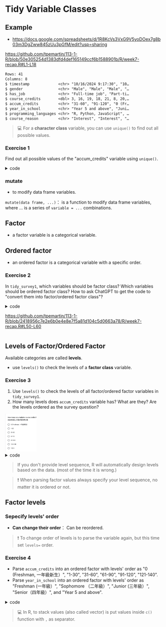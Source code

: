 # Tidy Variable Classes

## Example 

 - <https://docs.google.com/spreadsheets/d/1R8KcVs3VxG9V5yoDOex7g8b03m3DgZww845zUu3pGfM/edit?usp=sharing>

<https://github.com/tpemartin/113-1-R/blob/50e305254d1383dfd4def165149ccf6b1588901b/R/week7-recap.R#L1-L18>

```
Rows: 41
Columns: 8
$ timestamp             <chr> "10/16/2024 9:17:30", "10…
$ gender                <chr> "Male", "Male", "Male", "…
$ has_job               <chr> "Full-time job", "Part-ti…
$ course_credits        <dbl> 3, 16, 19, 18, 21, 8, 20,…
$ accum_credits         <chr> "31-60", "91-120", "0 (Fr…
$ year_in_school        <chr> "Year 5 and above", "Juni…
$ programming_languages <chr> "R, Python, JavaScript", …
$ course_reason         <chr> "Interest", "Interest", "…
```

> :computer: For a **character class** variable, you can use `unique()` to find out all possible values.

### Exercise 1

Find out all possible values of the "accum_credits" variable using `unique()`.

<details>
<summary>code</summary> 

<https://github.com/tpemartin/113-1-R/blob/2418956c7e2e6b0e4e8e7f5a81d104c5d0663a78/R/week7-recap.R#L47-L48>  

</details>

### mutate

  - to modify data frame variables. 

`mutate(data frame, ...)`： is a function to modify data frame variables, where ... is a series of `variable = ...` combinations.

## Factor  

  - a factor variable is a categorical variable.
  
## Ordered factor  

  - an ordered factor is a categorical variable with a specific order.  


### Exercise 2

In `tidy_survey1`, which variables should be factor class? Which variables should be ordered factor class? How to ask ChatGPT to get the code to "convert them into factor/ordered factor class"?

<details>

<summary>code</summar>

<https://github.com/tpemartin/113-1-R/blob/2418956c7e2e6b0e4e8e7f5a81d104c5d0663a78/R/week7-recap.R#L50-L60>

</details>

## Levels of Factor/Ordered Factor

Available categories are called **levels**.  

  - use `levels()` to check the levels of a **factor class** variable.
  
### Exercise 3  

  1. Use `levels()` to check the levels of all factor/ordered factor variables in `tidy_survey1`.    
  2. How many levels does `accum_credits` variable has? What are they? Are the levels ordered as the survey question?

<img src="../img/2024-10-23-09-41-52.png" width="20%"/>

<details>
<summary>code</summary>

<https://github.com/tpemartin/113-1-R/blob/2418956c7e2e6b0e4e8e7f5a81d104c5d0663a78/R/week7-recap.R#L62-L67>

</details>

> If you don't provide level sequence, R will automatically design levels based on the data. (most of the time it is wrong.)

> :exclamation: When parsing factor values always specify your level sequence, no matter it is ordered or not.

## Factor levels

### Sepecify levels' order

  - **Can change their order**： Can be reordered.  
  
  >  :exclamation: To change order of levels is to parse the variable again, but this time set `levels=` order. 

### Exercise 4

  - Parse `accum_credits` into an ordered factor with levels' order as "0 (Freshman, 一年級新生）", "1-30", "31-60", "61-90", "91-120", "121-140".  
  - Parse `year_in_school` into an ordered factor with levels' order as "Freshman (一年級）", "Sophomore （二年級）", "Junior  (三年級）", "Senior（四年級）", and "Year 5 and above".  

<details>

<summary>code</summary>

<https://github.com/tpemartin/113-1-R/blob/2418956c7e2e6b0e4e8e7f5a81d104c5d0663a78/R/week7-recap.R#L69-L81>

</details>

> :computer: In R, to stack values (also called vector) is put values inside `c()` function with `,` as separator.

<!-- 

### Other manupulations

  - **更改類別名稱**：Can be renamed. (如"18歲以下"改成"0-17")  

  - **合併類別成大類別**：Can be grouped. (如"無工作", "兼職工作者", "全職工作者"改成"無工作", "有工作"兩類) 

> :computer: :exclamation: 針對已經是factor/ordered factor的變數，透過`fct_recode`進行"改類別名稱"或"合併"（合併是多個類別名稱改成相同名稱）。



### Exercise

  1. Parse `年齡`變數成為有"18歲以下", "18-22", "23-30", "31-40", "41+"四個levels的ordered factor。  
  2. Parse `工作狀態`變數成為levels順序為"無工作", "兼職工作者", "全職工作者"的factor。

<details>

<https://github.com/tpemartin/113-1-R/blob/82b3fc39a4f3fe0127ede2d0ab1fc39bd0809104/R/week6-ee-preparation.R#L23-L41>

</details>

### Exercise 

  1. 將`年齡`變數的"18歲以下"改成"0-17"。  
  2. 將`工作狀態`變數的"全職工作"和"兼職工作者"合併成"有工作"。

<details>

<https://github.com/tpemartin/113-1-R/blob/82b3fc39a4f3fe0127ede2d0ab1fc39bd0809104/R/week6-ee-preparation.R#L44-L49>

</details>

## Numeric Cut
 
  - a numeric variable can be cut into groups, as a ordered factor variable.  
  - 被切割的變數會變成ordered factor。
  
### Exercise

將`survey`裡的`一週工時`變數用0, 6, 25, 30, 40, 100切成"0-6", "7-25", "26-30", "31-40", "40+"五個levels的ordered factor。

<details>

<https://github.com/tpemartin/113-1-R/blob/82b3fc39a4f3fe0127ede2d0ab1fc39bd0809104/R/week6-ee-preparation.R#L52-L55>

</details>

## Exercise

引入以下的資料：
  
  - [臺北市政府警察局詐欺案件統計表](https://data.gov.tw/dataset/138892)

將"單位"Parse成factor, 將"發生件數"cut成"低"，"中"，"高"三個levels的ordered factor。

-->